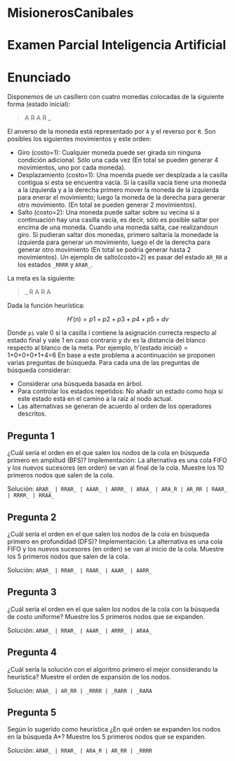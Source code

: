 
# MisionerosCanibales

# Examen Parcial Inteligencia Artificial
# Enunciado
Disponemos de un casillero con cuatro monedas colocadas de la siguiente forma (estado inicial):
>A R A R _

El anverso de la moneda está representado por `A` y el reverso por `R`. Son posibles los siguientes movimientos y este orden:

- Giro (costo=1): Cualquier moneda puede ser girada sin ninguna condición adicional. Sólo una cada vez (En total se pueden generar 4 movimientos, uno por cada moneda).
- Desplazamiento (costo=1): Una moenda puede ser desplzada a la casilla contigua si esta se encuentra vacía. Si la casilla vacía tiene una moneda a la izquierda y a la derecha primero mover la moneda de la izquierda para enerar el movimiento; luego la moneda de la derecha para generar otro movimiento. (En total se pueden generar 2 movimientos).
- Salto (costo=2): Una moneda puede saltar sobre su vecina si a continuación hay una casilla vacía, es decir, sólo es posible saltar por encima de una moneda. Cuando una moneda salta, cae realizandoun giro. Si pudieran saltar dos monedas, primero saltaría la monedade la izquierda para generar un movimiento, luego el de la derecha para generar otro movimiento (En total se podría generar hasta 2 movimientos). Un ejemplo de salto(costo=2) es pasar del estado `AR_RR` a los estados `_RRRR` y `ARAR_`.

La meta es la siguiente:
> _ R A R A

Dada la función heurística:

$$
H'(n)=p1+p2+p3+p4+p5+dv
$$

Donde `pi` vale 0 si la casilla i contiene la asignación correcta respecto al estado final y vale 1 en caso contrario y dv es la distancia del blanco respecto al blanco de la meta.
Por ejemplo, h'(estado inicial) = 1+0+0+0+1+4=6
En base a este problema a acontinuación se proponen varias preguntas de búsqueda. Para cada una de las preguntas de búsqueda considerar:

- Considerar una búsqueda basada en árbol.
- Para controlar los estados repetidos: No añadir un estado como hoja si este estado está en el camino a la raíz al nodo actual.
- Las alternativas se generan de acuerdo al orden de los operadores descritos.



## Pregunta 1

¿Cuál sería el orden en el que salen los nodos de la cola en búsqueda primero en amplitud (BFS)? Implementación: La alternativa es una cola FIFO y los nuevos sucesores (en orden) se van al final de la cola. Muestre los 10 primeros nodos que salen de la cola.

Solución: `ARAR_ | RRAR_ | AAAR_ | ARRR_ | ARAA_ | ARA_R | AR_RR | RAAR_ | RRRR_ | RRAA_ `


## Pregunta 2

¿Cuál sería el orden en el que salen los nodos de la cola en búsqueda primero en profundidad (DFS)? Implementación: La alternativa es una cola FIFO y los nuevos sucesores (en orden) se van al inicio de la cola. Muestre los 5 primeros nodos que salen de la cola.

Solución: `ARAR_ | RRAR_ | RAAR_ | AAAR_ | AARR_ `


## Pregunta 3

¿Cuál sería el orden en el que salen los nodos de la cola con la búsqueda de costo uniforme? Muestre los 5 primeros nodos que se expanden.

Solución: `ARAR_ | RRAR_ | AAAR_ | ARRR_ | ARAA_ `


## Pregunta 4

¿Cuál sería la solución con el algoritmo primero el mejor considerando la heurística? Muestre el orden de expansión de los nodos.

Solución: `ARAR_ | AR_RR | _RRRR | _RARR | _RARA`


## Pregunta 5

Según lo sugerido como heurística ¿En qué orden se expanden los nodos en la búsqueda A*? Muestre los 5 primeros nodos que se expanden.

Solución: `ARAR_ | RRAR_ | ARA_R | AR_RR | _RRRR`

